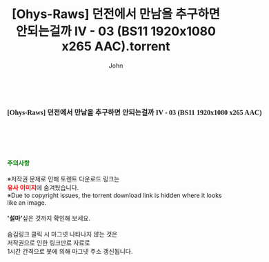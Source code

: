 ﻿---
layout: post
title:  "[Ohys-Raws] 던전에서 만남을 추구하면 안되는걸까 IV - 03 (BS11 1920x1080 x265 AAC).torrent"
author: John
categories: [ 애니메이션 ]
tags: [  ]
image:  
description: "[Ohys-Raws] 던전에서 만남을 추구하면 안되는걸까 IV - 03 (BS11 1920x1080 x265 AAC) torrent 정보 공유"
toc: true
toc_sticky: true
---

<br>
<div class="view-img">
<a class="view_image" href="https://torrentmobile60.com/bbs/view_image.php?fn=%2Fdata%2Ffile%2Fani%2F3735182707_IofSv04M_22f71da360e18d3ef8a74268c2fc00f90788ed47.jpg" target="_blank"><img alt="" class="img-tag" content="https://torrentmobile60.com/data/file/ani/3735182707_IofSv04M_22f71da360e18d3ef8a74268c2fc00f90788ed47.jpg" itemprop="image" src="https://torrentmobile60.com/data/file/ani/3735182707_IofSv04M_22f71da360e18d3ef8a74268c2fc00f90788ed47.jpg"/></a></div><div class="view-content" itemprop="description">
<p><span style="font-family:nanumsquareround;font-size:16px;font-weight:700;white-space:nowrap;background-color:rgb(255,255,255);">[Ohys-Raws] 던전에서 만남을 추구하면 안되는걸까 IV - 03 (BS11 1920x1080 x265 AAC)</span> </p> </div>
    
<br><br><br>
<p data-ke-size="size16"><b><span style="color: green;">주의사항</span></b><br /><br />※저작권 문제로 인해 토렌트 다운로드 링크는<br /><b><span style="color: red;">유사 이미지</span></b>에 숨겨뒀습니다.<br />※Due to copyright issues, the torrent download link is hidden where it looks like an image.<br /><br /><b>'설마'</b>싶은 것까지 확인해 보세요.<br /><br />숨김링크 클릭 시 마그넷 나타나지 않는 것은<br />저작권으로 인한 링크만료 자료로<br />1시간 간격으로 봇에 의해 마그넷 주소 갱신됩니다.</p>
